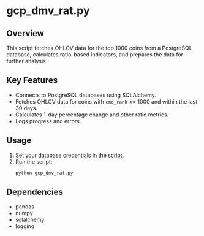 # gcp_dmv_rat.py

## Overview
This script fetches OHLCV data for the top 1000 coins from a PostgreSQL database, calculates ratio-based indicators, and prepares the data for further analysis.

## Key Features
- Connects to PostgreSQL databases using SQLAlchemy.
- Fetches OHLCV data for coins with `cmc_rank` <= 1000 and within the last 30 days.
- Calculates 1-day percentage change and other ratio metrics.
- Logs progress and errors.

## Usage
1. Set your database credentials in the script.
2. Run the script:
   ```powershell
   python gcp_dmv_rat.py
   ```

## Dependencies
- pandas
- numpy
- sqlalchemy
- logging
